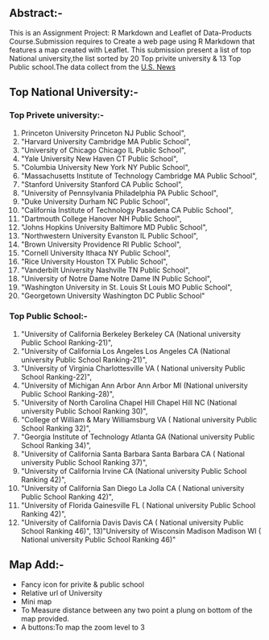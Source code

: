 ## Abstract:-

This is an Assignment Project: R Markdown and Leaflet of Data-Products Course.Submission requires to Create a web page using R Markdown that features a map created with Leaflet.
This submission present a list of top National university,the list sorted by 20 Top privite university & 13 Top Public school.The data collect from the [U.S. News]("https://www.usnews.com/best-colleges")

## Top National University:-

### Top Privete university:-
1) Princeton University Princeton NJ Public School",
2) "Harvard University Cambridge MA Public School",
3) "University of Chicago Chicago IL Public School",
4) "Yale University New Haven CT Public School",
5) "Columbia University New York NY Public School",
6) "Massachusetts Institute of Technology Cambridge MA Public School",
7) "Stanford University Stanford CA Public School",
8) "University of Pennsylvania Philadelphia PA Public School",
9) "Duke University Durham NC Public School",
10) "California Institute of Technology Pasadena CA Public School",
11) "Dartmouth College Hanover NH Public School",
12) "Johns Hopkins University Baltimore MD Public School",
13) "Northwestern University Evanston IL Public School",
14) "Brown University Providence RI Public School",
15) "Cornell University Ithaca NY Public School",
16) "Rice University Houston TX Public School",
17) "Vanderbilt University Nashville TN Public School",
18) "University of Notre Dame Notre Dame IN Public School",
19) "Washington University in St. Louis St Louis MO Public School",
20) "Georgetown University Washington DC Public School"

### Top Public School:-
1) "University of California Berkeley Berkeley CA (National university Public School Ranking-21)", 
2) "University of California Los Angeles Los Angeles CA (National university Public School Ranking-21)",  
3) "University of Virginia Charlottesville VA ( National university Public School Ranking-22)",
4) "University of Michigan Ann Arbor Ann Arbor MI (National university Public School Ranking-28)",
5) "University of North Carolina Chapel Hill Chapel Hill NC (National university Public School Ranking 30)",
6) "College of William & Mary Williamsburg VA ( National university Public School Ranking 32)",
7) "Georgia Institute of Technology Atlanta GA (National university Public School Ranking 34)",
8) "University of California Santa Barbara Santa Barbara CA ( National university Public School Ranking 37)",
9) "University of California Irvine CA (National university Public School Ranking 42)",
10) "University of California San Diego La Jolla CA ( National university Public School Ranking 42)",
11) "University of Florida Gainesville FL ( National university Public School Ranking 42)",
12) "University of California Davis Davis CA ( National university Public School Ranking 46)",
13)"University of Wisconsin Madison Madison WI (  National university Public School Ranking 46)"
 

## Map Add:-  
- Fancy icon for privite & public school  
- Relative url of University  
- Mini map  
- To Measure distance between any two point a plung on bottom of the map provided.  
- A buttons:To map the zoom level to 3
